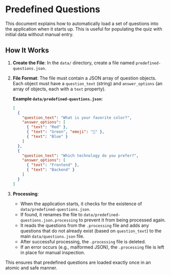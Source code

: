 # Predefined Questions

This document explains how to automatically load a set of questions into the application when it starts up. This is useful for populating the quiz with initial data without manual entry.

## How It Works

1.  **Create the File**: In the `data/` directory, create a file named `predefined-questions.json`.

2.  **File Format**: The file must contain a JSON array of question objects. Each object must have a `question_text` (string) and `answer_options` (an array of objects, each with a `text` property).

    **Example `data/predefined-questions.json`:**
    ```json
    [
      {
        "question_text": "What is your favorite color?",
        "answer_options": [
          { "text": "Red" },
          { "text": "Green", "emoji": "💚" },
          { "text": "Blue" }
        ]
      },
      {
        "question_text": "Which technology do you prefer?",
        "answer_options": [
          { "text": "Frontend" },
          { "text": "Backend" }
        ]
      }
    ]
    ```

3.  **Processing**:
    - When the application starts, it checks for the existence of `data/predefined-questions.json`.
    - If found, it renames the file to `data/predefined-questions.json.processing` to prevent it from being processed again.
    - It reads the questions from the `.processing` file and adds any questions that do not already exist (based on `question_text`) to the main `data/questions.json` file.
    - After successful processing, the `.processing` file is deleted.
    - If an error occurs (e.g., malformed JSON), the `.processing` file is left in place for manual inspection.

This ensures that predefined questions are loaded exactly once in an atomic and safe manner.